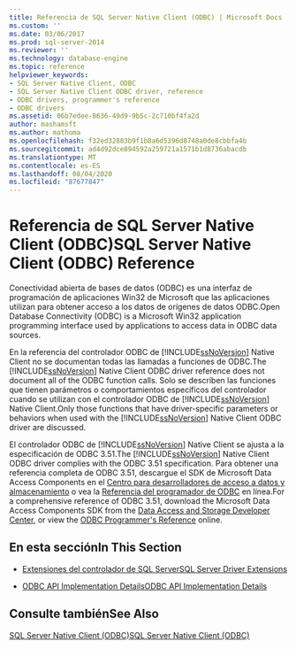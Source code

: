 ```yaml
---
title: Referencia de SQL Server Native Client (ODBC) | Microsoft Docs
ms.custom: ''
ms.date: 03/06/2017
ms.prod: sql-server-2014
ms.reviewer: ''
ms.technology: database-engine
ms.topic: reference
helpviewer_keywords:
- SQL Server Native Client, ODBC
- SQL Server Native Client ODBC driver, reference
- ODBC drivers, programmer's reference
- ODBC drivers
ms.assetid: 06b7edee-8636-49d9-9b5c-2c710bf4fa2d
author: mashamsft
ms.author: mathoma
ms.openlocfilehash: f32ed32803b9f1b8a6d5396d8748a0de8cbbfa4b
ms.sourcegitcommit: ad4d92dce894592a259721a1571b1d8736abacdb
ms.translationtype: MT
ms.contentlocale: es-ES
ms.lasthandoff: 08/04/2020
ms.locfileid: "87677847"
---
```

# <a name="sql-server-native-client-odbc-reference"></a><span data-ttu-id="cd953-102">Referencia de SQL Server Native Client (ODBC)</span><span class="sxs-lookup"><span data-stu-id="cd953-102">SQL Server Native Client (ODBC) Reference</span></span>
  <span data-ttu-id="cd953-103">Conectividad abierta de bases de datos (ODBC) es una interfaz de programación de aplicaciones Win32 de Microsoft que las aplicaciones utilizan para obtener acceso a los datos de orígenes de datos ODBC.</span><span class="sxs-lookup"><span data-stu-id="cd953-103">Open Database Connectivity (ODBC) is a Microsoft Win32 application programming interface used by applications to access data in ODBC data sources.</span></span>  
  
 <span data-ttu-id="cd953-104">En la referencia del controlador ODBC de [!INCLUDE[ssNoVersion](../../includes/ssnoversion-md.md)] Native Client no se documentan todas las llamadas a funciones de ODBC.</span><span class="sxs-lookup"><span data-stu-id="cd953-104">The [!INCLUDE[ssNoVersion](../../includes/ssnoversion-md.md)] Native Client ODBC driver reference does not document all of the ODBC function calls.</span></span> <span data-ttu-id="cd953-105">Solo se describen las funciones que tienen parámetros o comportamientos específicos del controlador cuando se utilizan con el controlador ODBC de [!INCLUDE[ssNoVersion](../../includes/ssnoversion-md.md)] Native Client.</span><span class="sxs-lookup"><span data-stu-id="cd953-105">Only those functions that have driver-specific parameters or behaviors when used with the [!INCLUDE[ssNoVersion](../../includes/ssnoversion-md.md)] Native Client ODBC driver are discussed.</span></span>  
  
 <span data-ttu-id="cd953-106">El controlador ODBC de [!INCLUDE[ssNoVersion](../../includes/ssnoversion-md.md)] Native Client se ajusta a la especificación de ODBC 3.51.</span><span class="sxs-lookup"><span data-stu-id="cd953-106">The [!INCLUDE[ssNoVersion](../../includes/ssnoversion-md.md)] Native Client ODBC driver complies with the ODBC 3.51 specification.</span></span> <span data-ttu-id="cd953-107">Para obtener una referencia completa de ODBC 3.51, descargue el SDK de Microsoft Data Access Components en el [Centro para desarrolladores de acceso a datos y almacenamiento](https://go.microsoft.com/fwlink?linkid=4173) o vea la [Referencia del programador de ODBC](https://go.microsoft.com/fwlink/?LinkId=45250) en línea.</span><span class="sxs-lookup"><span data-stu-id="cd953-107">For a comprehensive reference of ODBC 3.51, download the Microsoft Data Access Components SDK from the [Data Access and Storage Developer Center](https://go.microsoft.com/fwlink?linkid=4173), or view the [ODBC Programmer's Reference](https://go.microsoft.com/fwlink/?LinkId=45250) online.</span></span>  
  
## <a name="in-this-section"></a><span data-ttu-id="cd953-108">En esta sección</span><span class="sxs-lookup"><span data-stu-id="cd953-108">In This Section</span></span>  
  
-   [<span data-ttu-id="cd953-109">Extensiones del controlador de SQL Server</span><span class="sxs-lookup"><span data-stu-id="cd953-109">SQL Server Driver Extensions</span></span>](../../../2014/database-engine/dev-guide/sql-server-driver-extensions.md)  
  
-   [<span data-ttu-id="cd953-110">ODBC API Implementation Details</span><span class="sxs-lookup"><span data-stu-id="cd953-110">ODBC API Implementation Details</span></span>](../../relational-databases/native-client-odbc-api/odbc-api-implementation-details.md)  
  
## <a name="see-also"></a><span data-ttu-id="cd953-111">Consulte también</span><span class="sxs-lookup"><span data-stu-id="cd953-111">See Also</span></span>  
 [<span data-ttu-id="cd953-112">SQL Server Native Client &#40;ODBC&#41;</span><span class="sxs-lookup"><span data-stu-id="cd953-112">SQL Server Native Client &#40;ODBC&#41;</span></span>](../../relational-databases/native-client/odbc/sql-server-native-client-odbc.md)  
  
  
